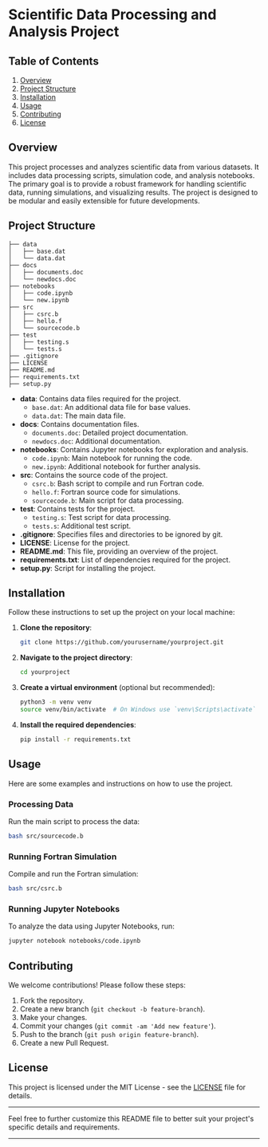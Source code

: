 # Scientific Data Processing and Analysis Project

## Table of Contents

1. [Overview](#overview)
2. [Project Structure](#project-structure)
3. [Installation](#installation)
4. [Usage](#usage)
5. [Contributing](#contributing)
6. [License](#license)

## Overview

This project processes and analyzes scientific data from various datasets. It includes data processing scripts, simulation code, and analysis notebooks. The primary goal is to provide a robust framework for handling scientific data, running simulations, and visualizing results. The project is designed to be modular and easily extensible for future developments.

## Project Structure

```
├── data
│   ├── base.dat
│   └── data.dat
├── docs
│   ├── documents.doc
│   └── newdocs.doc
├── notebooks
│   ├── code.ipynb
│   └── new.ipynb
├── src
│   ├── csrc.b
│   ├── hello.f
│   └── sourcecode.b
├── test
│   ├── testing.s
│   └── tests.s
├── .gitignore
├── LICENSE
├── README.md
├── requirements.txt
├── setup.py
```

- **data**: Contains data files required for the project.
  - `base.dat`: An additional data file for base values.
  - `data.dat`: The main data file.
- **docs**: Contains documentation files.
  - `documents.doc`: Detailed project documentation.
  - `newdocs.doc`: Additional documentation.
- **notebooks**: Contains Jupyter notebooks for exploration and analysis.
  - `code.ipynb`: Main notebook for running the code.
  - `new.ipynb`: Additional notebook for further analysis.
- **src**: Contains the source code of the project.
  - `csrc.b`: Bash script to compile and run Fortran code.
  - `hello.f`: Fortran source code for simulations.
  - `sourcecode.b`: Main script for data processing.
- **test**: Contains tests for the project.
  - `testing.s`: Test script for data processing.
  - `tests.s`: Additional test script.
- **.gitignore**: Specifies files and directories to be ignored by git.
- **LICENSE**: License for the project.
- **README.md**: This file, providing an overview of the project.
- **requirements.txt**: List of dependencies required for the project.
- **setup.py**: Script for installing the project.

## Installation

Follow these instructions to set up the project on your local machine:

1. **Clone the repository**:
    ```sh
    git clone https://github.com/yourusername/yourproject.git
    ```
2. **Navigate to the project directory**:
    ```sh
    cd yourproject
    ```
3. **Create a virtual environment** (optional but recommended):
    ```sh
    python3 -m venv venv
    source venv/bin/activate  # On Windows use `venv\Scripts\activate`
    ```
4. **Install the required dependencies**:
    ```sh
    pip install -r requirements.txt
    ```

## Usage

Here are some examples and instructions on how to use the project.

### Processing Data

Run the main script to process the data:

```sh
bash src/sourcecode.b
```

### Running Fortran Simulation

Compile and run the Fortran simulation:

```sh
bash src/csrc.b
```

### Running Jupyter Notebooks

To analyze the data using Jupyter Notebooks, run:

```sh
jupyter notebook notebooks/code.ipynb
```

## Contributing

We welcome contributions! Please follow these steps:

1. Fork the repository.
2. Create a new branch (`git checkout -b feature-branch`).
3. Make your changes.
4. Commit your changes (`git commit -am 'Add new feature'`).
5. Push to the branch (`git push origin feature-branch`).
6. Create a new Pull Request.

## License

This project is licensed under the MIT License - see the [LICENSE](LICENSE) file for details.

---

Feel free to further customize this README file to better suit your project's specific details and requirements.

---

